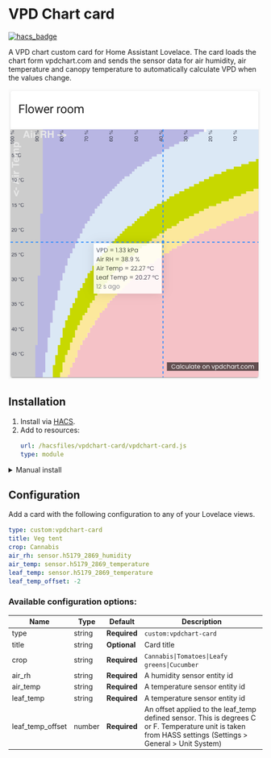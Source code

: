 # VPD Chart card

[![hacs_badge](https://img.shields.io/badge/HACS-Custom-41BDF5.svg?style=for-the-badge)](https://github.com/hacs/integration)

A VPD chart custom card for Home Assistant Lovelace. The card loads the chart form vpdchart.com and sends the sensor data for air humidity, air temperature and canopy temperature to automatically calculate VPD when the values change.

![VPD Chart Card](/vpdchart-card.png)

## Installation

1. Install via [HACS](https://hacs.xyz/).
2. Add to resources:
   ```yaml
   url: /hacsfiles/vpdchart-card/vpdchart-card.js
   type: module
   ```

<details>
   <summary>Manual install</summary>
1. Download the vpdchart-card.js file and store it in your configuration/www/ HASS folder

2. Add to resources:

```yaml
url: /local/vpdchart-card.js
type: module
```

</details>

## Configuration
Add a card with the following configuration to any of your Lovelace views.
```yaml
type: custom:vpdchart-card
title: Veg tent
crop: Cannabis
air_rh: sensor.h5179_2869_humidity
air_temp: sensor.h5179_2869_temperature
leaf_temp: sensor.h5179_2869_temperature
leaf_temp_offset: -2
```

### Available configuration options:
| Name             | Type    | Default      | Description                                  |
| ---------------- | ------- | ------------ | -------------------------------------------- |
| type             | string  | **Required** | `custom:vpdchart-card`                       |
| title            | string  | **Optional** | Card title                                   |
| crop             | string  | **Required** | `Cannabis\|Tomatoes\|Leafy greens\|Cucumber` |
| air_rh           | string  | **Required** | A humidity sensor entity id                  |
| air_temp         | string  | **Required** | A temperature sensor entity id               |
| leaf_temp        | string  | **Required** | A temperature sensor entity id               |
| leaf_temp_offset | number  | **Required** | An offset applied to the leaf_temp defined sensor. This is degrees C or F. Temperature unit is taken from HASS settings (Settings > General > Unit System) |